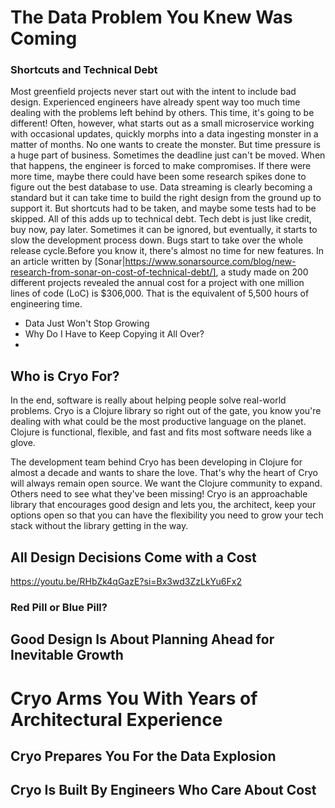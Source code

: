 # The Data Problem You Knew Was Coming
### Shortcuts and Technical Debt
Most greenfield projects never start out with the intent to include bad design. Experienced engineers have already spent way too much time dealing with the problems left behind by others. This time, it's going to be different! 
Often, however, what starts out as a small microservice working with occasional updates, quickly morphs into a data ingesting monster in a matter of months. No one wants to create the monster.
But time pressure is a huge part of business. Sometimes the deadline just can't be moved. When that happens, the engineer is forced to make compromises. If there were more time, maybe there could have been some research spikes done to figure out the best database to use. Data streaming is clearly becoming a standard but it can take time to build the right design from the ground up to support it. But shortcuts had to be taken, and maybe some tests had to be skipped. 
All of this adds up to technical debt. Tech debt is just like credit, buy now, pay later. Sometimes it can be ignored, but eventually, it starts to slow the development process down. Bugs start to take over the whole release cycle.Before you know it, there's almost no time for new features. In an article written by [Sonar|https://www.sonarsource.com/blog/new-research-from-sonar-on-cost-of-technical-debt/], a study made on 200 different projects revealed the annual cost for a project with one million lines of code (LoC) is $306,000. That is the equivalent of 5,500 hours of engineering time.

* Data Just Won't Stop Growing
* Why Do I Have to Keep Copying it All Over?
* 

## Who is Cryo For?
In the end, software is really about helping people solve real-world problems. Cryo is a Clojure library so right out of the gate, you know you're dealing with what could be the most productive language on the planet. Clojure is functional, flexible, and fast and fits most software needs like a glove. 

The development team behind Cryo has been developing in Clojure for almost a decade and wants to share the love. That's why the heart of Cryo will always remain open source. We want the Clojure community to expand. Others need to see what they've been missing! 
Cryo is an approachable library that encourages good design and lets you, the architect, keep your options open so that you can have the flexibility you need to grow your tech stack without the library getting in the way.

## All Design Decisions Come with a Cost
https://youtu.be/RHbZk4qGazE?si=Bx3wd3ZzLkYu6Fx2

### Red Pill or Blue Pill?

## Good Design Is About Planning Ahead for Inevitable Growth

# Cryo Arms You With Years of Architectural Experience

## Cryo Prepares You For the Data Explosion

## Cryo Is Built By Engineers Who Care About Cost


